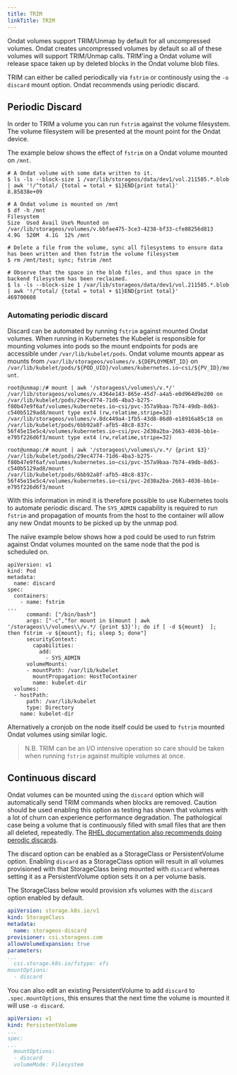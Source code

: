```yaml
---
title: TRIM
linkTitle: TRIM
---
```


Ondat volumes support TRIM/Unmap by default for all uncompressed volumes.
Ondat creates uncompressed volumes by default so all of these volumes will
support TRIM/Unmap calls. TRIM'ing a Ondat volume will release space taken
up by deleted blocks in the Ondat volume blob files.

TRIM can either be called periodically via `fstrim` or continously using the
`-o discard` mount option. Ondat recommends using periodic discard.

## Periodic Discard

In order to TRIM a volume you can run `fstrim` against the volume filesystem.
The volume filesystem will be presented at the mount point for the Ondat
device.

The example below shows the effect of `fstrim` on a Ondat volume mounted on
`/mnt`.
```
# A Ondat volume with some data written to it.
$ ls -ls --block-size 1 /var/lib/storageos/data/dev1/vol.211585.*.blob | awk '!/^total/ {total = total + $1}END{print total}'
8.85838e+09

# A Ondat volume is mounted on /mnt
$ df -h /mnt
Filesystem                                                         Size  Used Avail Use% Mounted on
/var/lib/storageos/volumes/v.bbfae475-3ce3-4238-bf33-cfe88256d813  4.9G  520M  4.1G  12% /mnt

# Delete a file from the volume, sync all filesystems to ensure data has been written and then fstrim the volume filesystem
$ rm /mnt/test; sync; fstrim /mnt

# Observe that the space in the blob files, and thus space in the backend filesystem has been reclaimed.
$ ls -ls --block-size 1 /var/lib/storageos/data/dev1/vol.211585.*.blob | awk '!/^total/ {total = total + $1}END{print total}'
469700608
```

### Automating periodic discard

Discard can be automated by running `fstrim` against mounted Ondat volumes.
When running in Kubernetes the Kubelet is responsible for mounting volumes into
pods so the mount endpoints for pods are accessible under
`/var/lib/kubelet/pods`. Ondat volume mounts appear as mounts from
`/var/lib/storageos/volumes/v.${DEPLOYMENT_ID}` on
`/var/lib/kubelet/pods/${POD_UID}/volumes/kubernetes.io~csi/${PV_ID}/mount`.

```
root@unmap:/# mount | awk '/storageos\/volumes\/v.*/'
/var/lib/storageos/volumes/v.4364e143-865e-45d7-a4a5-e0d964d9e200 on /var/lib/kubelet/pods/29ec4774-71d6-4ba3-b275-f80b47e9f6af/volumes/kubernetes.io~csi/pvc-357a9baa-7b74-49db-8d63-c540b5129ad8/mount type ext4 (rw,relatime,stripe=32)
/var/lib/storageos/volumes/v.8dc449a4-1fb5-43d8-86d0-e18916a85c18 on /var/lib/kubelet/pods/6bb92a8f-afb5-48c8-837c-56f45e15e5c4/volumes/kubernetes.io~csi/pvc-2d30a2ba-2663-4036-bb1e-e795f226d6f3/mount type ext4 (rw,relatime,stripe=32)

root@unmap:/# mount | awk '/storageos\/volumes\/v.*/ {print $3}'
/var/lib/kubelet/pods/29ec4774-71d6-4ba3-b275-f80b47e9f6af/volumes/kubernetes.io~csi/pvc-357a9baa-7b74-49db-8d63-c540b5129ad8/mount
/var/lib/kubelet/pods/6bb92a8f-afb5-48c8-837c-56f45e15e5c4/volumes/kubernetes.io~csi/pvc-2d30a2ba-2663-4036-bb1e-e795f226d6f3/mount
```

With this information in mind it is therefore possible to use Kubernetes tools
to automate periodic discard. The `SYS_ADMIN` capability is required to run
`fstrim` and propagation of mounts from the host to the container will allow
any new Ondat mounts to be picked up by the unmap pod.

The naïve example below shows how a pod could be used to run fstrim against
Ondat volumes mounted on the same node that the pod is scheduled on.

```
apiVersion: v1
kind: Pod
metadata:
  name: discard
spec:
  containers:
    - name: fstrim
...
      command: ["/bin/bash"]
      args: ["-c","for mount in $(mount | awk '/storageos\\/volumes\\/v.*/ {print $3}'); do if [ -d ${mount}  ]; then fstrim -v ${mount}; fi; sleep 5; done"]
      securityContext:
        capabilities:
          add:
            - SYS_ADMIN
      volumeMounts:
      - mountPath: /var/lib/kubelet
        mountPropagation: HostToContainer
        name: kubelet-dir
  volumes:
  - hostPath:
      path: /var/lib/kubelet
      type: Directory
    name: kubelet-dir
```

Alternatively a cronjob on the node itself could be used to `fstrim` mounted
Ondat volumes using similar logic.

> N.B. TRIM can be an I/O intensive operation so care should be taken when
> running `fstrim` against multiple volumes at once.

## Continuous discard

Ondat volumes can be mounted using the `discard` option which will
automatically send TRIM commands when blocks are removed. Caution should be
used enabling this option as testing has shown that volumes with a lot of churn
can experience performance degradation. The pathological case being a volume
that is continuously filled with small files that are then all deleted,
repeatedly. The [RHEL documentation also recommends doing perodic
discards](https://access.redhat.com/documentation/en-us/red_hat_enterprise_linux/8/html/managing_file_systems/discarding-unused-blocks_managing-file-systems#types-of-block-discard-operations_discarding-unused-blocks).

The discard option can be enabled as a StorageClass or PersistentVolume option.
Enabling `discard` as a StorageClass option will result in all volumes
provisioned with that StorageClass being mounted with `discard` whereas setting
it as a PersistentVolume option sets it on a per volume basis.

The StorageClass below would provision xfs volumes with the `discard` option
enabled by default.

```yaml
apiVersion: storage.k8s.io/v1
kind: StorageClass
metadata:
  name: storageos-discard
provisioner: csi.storageos.com
allowVolumeExpansion: true
parameters:
...
  csi.storage.k8s.io/fstype: xfs
mountOptions:
  - discard
```

You can also edit an existing PersistentVolume to add `discard` to
`.spec.mountOptions`, this ensures that the next time the volume is mounted it
will use `-o discard`.
```yaml
apiVersion: v1
kind: PersistentVolume
...
spec:
...
  mountOptions:
  - discard
  volumeMode: Filesystem
```


